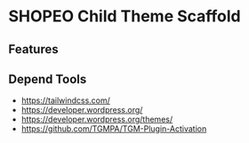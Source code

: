 # SHOPEO Child Theme Scaffold

## Features


## Depend Tools

- https://tailwindcss.com/
- https://developer.wordpress.org/
- https://developer.wordpress.org/themes/
- https://github.com/TGMPA/TGM-Plugin-Activation
